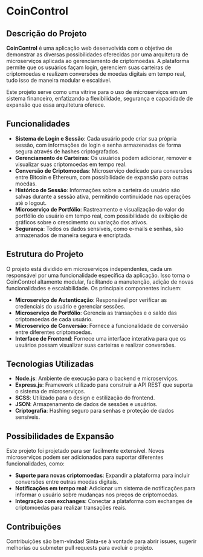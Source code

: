 # CoinControl

## Descrição do Projeto

**CoinControl** é uma aplicação web desenvolvida com o objetivo de demonstrar as diversas possibilidades oferecidas por uma arquitetura de microserviços aplicada ao gerenciamento de criptomoedas. A plataforma permite que os usuários façam login, gerenciem suas carteiras de criptomoedas e realizem conversões de moedas digitais em tempo real, tudo isso de maneira modular e escalável. 

Este projeto serve como uma vitrine para o uso de microserviços em um sistema financeiro, enfatizando a flexibilidade, segurança e capacidade de expansão que essa arquitetura oferece.

## Funcionalidades

- **Sistema de Login e Sessão**: Cada usuário pode criar sua própria sessão, com informações de login e senha armazenadas de forma segura através de hashes criptografados.
- **Gerenciamento de Carteiras**: Os usuários podem adicionar, remover e visualizar suas criptomoedas em tempo real. 
- **Conversão de Criptomoedas**: Microserviço dedicado para conversões entre Bitcoin e Ethereum, com possibilidade de expansão para outras moedas.
- **Histórico de Sessão**: Informações sobre a carteira do usuário são salvas durante a sessão ativa, permitindo continuidade nas operações até o logout.
- **Microserviço de Portfólio**: Rastreamento e visualização do valor do portfólio do usuário em tempo real, com possibilidade de exibição de gráficos sobre o crescimento ou variação dos ativos.
- **Segurança**: Todos os dados sensíveis, como e-mails e senhas, são armazenados de maneira segura e encriptada.

## Estrutura do Projeto

O projeto está dividido em microserviços independentes, cada um responsável por uma funcionalidade específica da aplicação. Isso torna o CoinControl altamente modular, facilitando a manutenção, adição de novas funcionalidades e escalabilidade. Os principais componentes incluem:

- **Microserviço de Autenticação**: Responsável por verificar as credenciais do usuário e gerenciar sessões.
- **Microserviço de Portfólio**: Gerencia as transações e o saldo das criptomoedas de cada usuário.
- **Microserviço de Conversão**: Fornece a funcionalidade de conversão entre diferentes criptomoedas.
- **Interface de Frontend**: Fornece uma interface interativa para que os usuários possam visualizar suas carteiras e realizar conversões.

## Tecnologias Utilizadas

- **Node.js**: Ambiente de execução para o backend e microserviços.
- **Express.js**: Framework utilizado para construir a API REST que suporta o sistema de microserviços.
- **SCSS**: Utilizado para o design e estilização do frontend.
- **JSON**: Armazenamento de dados de sessões e usuários.
- **Criptografia**: Hashing seguro para senhas e proteção de dados sensíveis.
  
## Possibilidades de Expansão

Este projeto foi projetado para ser facilmente extensível. Novos microserviços podem ser adicionados para suportar diferentes funcionalidades, como:

- **Suporte para novas criptomoedas**: Expandir a plataforma para incluir conversões entre outras moedas digitais.
- **Notificações em tempo real**: Adicionar um sistema de notificações para informar o usuário sobre mudanças nos preços de criptomoedas.
- **Integração com exchanges**: Conectar a plataforma com exchanges de criptomoedas para realizar transações reais.

## Contribuições

Contribuições são bem-vindas! Sinta-se à vontade para abrir issues, sugerir melhorias ou submeter pull requests para evoluir o projeto.
